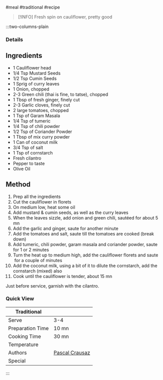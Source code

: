 #meal #traditional #recipe

> [!INFO]
> Fresh spin on cauliflower, pretty good

:::two-columns-plain

### Details
## Ingredients

- 1 Cauliflower head
- 1/4 Tsp Mustard Seeds
- 1/2 Tsp Cumin Seeds
- 1 Sprig of curry leaves
- 1 Onion, chopped
- 2-3 Green chili (thai is fine, to tatse), chopped
- 1 Tbsp of fresh ginger, finely cut
- 2-3 Garlic cloves, finely cut
- 2 large tomatoes, chopped
- 1 Tsp of Garam Masala
- 1/4 Tsp of tumeric
- 1/4 Tsp of chili powder 
- 1/2 Tsp of Coriander Powder
- 1 Tbsp of mix curry powder
- 1 Can of coconut milk
- 3/4 Tsp of salt
- 1 Tsp of cornstarch 
- Fresh cilantro 
- Pepper to taste
- Olive Oil


## Method

1. Prep all the ingredients
2. Cut the cauliflower in florets
3. On medium low, heat some oil
4. Add mustard & cumin seeds, as well as the curry leaves
5. When the leaves sizzle, add onion and green chili, sautéed for about 5 mn
6. Add the garlic and ginger, saute for another minute
7. Add the tomatoes and salt, saute till the tomatoes are cooked (break down)
8. Add tumeric, chili powder, garam masala and coriander powder, saute for 1 or 2 minutes
9. Turn the heat up to medium high, add the cauliflower florets and saute  for a couple of minutes
10. Add the coconut milk, using a bit of it to dilute the cornstarch, add the cornstarch (mixed) also
11. Cook until the cauliflower is tender, about 15 mn

Just before service, garnish with the cilantro.



### Quick View
| Traditional      |                                                |
| ---------------- | ---------------------------------------------- |
| Serve            | 3-4                                            |
| Preparation Time | 10 mn                                          |
| Cooking Time     | 30 mn                                          |
| Temperature      |                                                |
| Authors          | [Pascal Crausaz](mailto:pascal@askpascal.com)  |
| Special          |                                                |

:::

